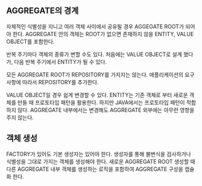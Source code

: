 ## AGGREGATE의 경계

  자체적인 식별성을 지니고 여러 객체 사이에서 공유될 경우 AGGEGATE ROOT가 되어야 한다. AGGREGATE 안의 객체는 ROOT가 없으면 존재하지 않을 ENTITY, VALUE OBJECT를 포함한다.

  반복 주기마다 객체의 종류가 변할 수도 있다. 처음에는 VALUE OBJECT로 설계 했다가, 다음 반복 주기에서 ENTITY가 될 수 있다.

  모든 AGGREGATE ROOT가 REPOSITORY를 가지지는 않는다. 애플리케이션의 요구사항에 따라서 REPOSITORY를 추가한다.

  VALUE OBJECT일 경우 쉽게 변경할 수 있다. ENTITY는 기존 객체로 부터 새로운 객체를 만들 때 프로토타입 패턴을 활용한다. 하지만 JAVA에서는 프로토타입 패턴이 적합하지 않다. AGGREGATE 내부에서는 변경해도 AGGREGATE 외부에는 아무런 영향을 주지 않는다.

## 객체 생성

  FACTORY가 있어도 기본 생성자는 있어야 한다. 생성자를 통해 불변식을 검사하거나 식별성을 그대로 가지는 객체를 생성해야 한다. 새로운 AGGREGATE ROOT 생성할 때 다른 AGGREGATE 내부 객체를 생성하는 로직을 포함하여 AGGREGATE 구성을 캡슐화 한다.
